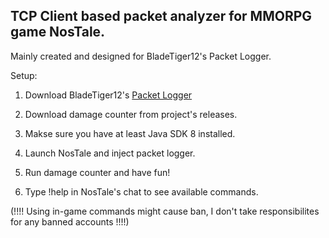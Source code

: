 ## TCP Client based packet analyzer for MMORPG game NosTale. 

Mainly created and designed for BladeTiger12's Packet Logger.

Setup:

1. Download BladeTiger12's [Packet Logger](https://www.elitepvpers.com/forum/nostale-hacks-bots-cheats-exploits/4297215-release-packetlogger.html)

2. Download damage counter from project's releases. 

3. Makse sure you have at least Java SDK 8 installed.

4. Launch NosTale and inject packet logger.

5. Run damage counter and have fun!

6. Type !help in NosTale's chat to see available commands.

(!!!! Using in-game commands might cause ban, I don't take responsibilites for any banned accounts !!!!)
